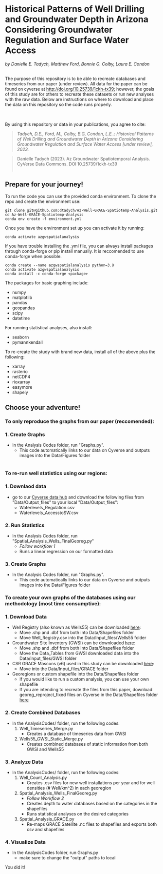 # Historical Patterns of Well Drilling and Groundwater Depth in Arizona Considering Groundwater Regulation and Surface Water Access

*by Danielle E. Tadych, Matthew Ford, Bonnie G. Colby, Laura E. Condon*

<br>
The purpose of this repository is to be able to recreate databases and timeseries from our paper (under review).  All data for the paper can be found on cyverse at <a href='http://doi.org/10.25739/1ckh-tx39'>http://doi.org/10.25739/1ckh-tx39</a>; however, the goals of this study are for others to recreate these datasets or run new analyses with the raw data.  Below are instructions on where to download and place the data on this repository so the code runs properly.
</br>

<br></br>
By using this repository or data in your publications, you agree to cite:
> *Tadych, D.E., Ford, M., Colby, B.G, Condon, L.E..: Historical Patterns of Well Drilling and Groundwater Depth in Arizona Considering Groundwater Regulation and Surface Water Access [under review], 2023.*

> Danielle Tadych (2023). Az Groundwater Spatiotemporal Analysis. CyVerse Data Commons. DOI 10.25739/1ckh-tx39
<br></br>

## Prepare for your journey!
To run the code you can use the provided conda environment. To clone the repo and create the environment use:
```
git clone git@github.com:dtadych/Az-Well-GRACE-Spatiotemp-Analysis.git
cd Az-Well-GRACE-Spatiotemp-Analysis
conda env create -f environment.yml
```
Once you have the environment set up you can activate it by running:

```
conda activate azgwspatialanalysis
```
If you have trouble installing the .yml file, you can always install packages through conda-forge or pip install manually.  It is reccomended to use conda-forge when possible.
```
conda create --name azgwspatialanalysis python=3.8
conda activate azgwspatialanalysis
conda install -c conda-forge <package>
```

The packages for basic graphing include:
- numpy
- matplotlib
- pandas
- geopandas
- scipy
- datetime

For running statistical analyses, also install: 
- seaborn
- pymannkendall

To re-create the study with brand new data, install all of the above plus the following:
- xarray
- rasterio
- netCDF4
- rioxarray
- easymore
- shapely

## Choose your adventure!

### **To only reproduce the graphs from our paper (reccomended):**
### 1. Create Graphs
- In the Analysis Codes folder, run "Graphs.py".
  - This code automatically links to our data on Cyverse and outputs images into the Data/Figures folder
<br></br>

### **To re-run well statistics using our regions:**

### 1. Downlaod data
- go to our <a href='http://doi.org/10.25739/1ckh-tx39'>Cyverse data hub</a> and download the following files from "Data/Output_files" to your local "Data/Output_files":
    - Waterlevels_Regulation.csv
    - Waterlevels_AccesstoSW.csv
### 2. Run Statistics
- In the Analysis Codes folder, run "Spatial_Analysis_Wells_FinalGeoreg.py"
  - *Follow workflow 1*
  - Runs a linear regression on our formatted data

### 3. Create Graphs
- In the Analysis Codes folder, run "Graphs.py".
  - This code automatically links to our data on Cyverse and outputs images into the Data/Figures folder

### **To create your own graphs of the databases using our methodology (most time consumptive):**

### 1. Download Data
- Well Registry (also known as Wells55) can be downloaded <a href="https://gisdata2016-11-18t150447874z-azwater.opendata.arcgis.com/datasets/azwater::well-registry/explore?location=34.114115%2C-111.970052%2C8.10">here</a>: 
    - Move .shp and .dbf from both into Data/Shapefiles folder
    - Move Well_Registry.csv into the Data/Input_files/Wells55 folder
- Groundwater Site Inventory (GWSI) can be downloaded <a href="https://gisdata2016-11-18t150447874z-azwater.opendata.arcgis.com/maps/gwsi-app/about">here</a>:
    - Move .shp and .dbf from both into Data/Shapefiles folder
    - Move the Data_Tables from GWSI downloaded data into the Data/Input_files/GWSI folder
- CSR GRACE Mascons (v6) used in this study can be downloaded <a href="https://www2.csr.utexas.edu/grace/RL06_mascons.html">here</a>:
    - Move into the Data/Input_files/GRACE folder
- Georegions or custom shapefile into the Data/Shapefiles folder
    - If you would like to run a custom analysis, you can use your own shapefile
    - If you are intending to recreate the files from this paper, download georeg_reproject_fixed files on Cyverse in the Data/Shapefiles folder <a href='http://doi.org/10.25739/1ckh-tx39'>here</a>

### 2. Create Combined Databases
- In the AnalysisCodes/ folder, run the following codes:
    1. Well_Timeseries_Merge.py
        - Creates a database of timeseries data from GWSI
    2. Wells55_GWSI_Static_Merge.py
        - Creates combined databases of static information from both GWSI and Wells55 
### 3. Analyze Data
- In the AnalysisCodes/ folder, run the following codes:
    1. Well_Count_Analysis.py
        - Creates .csv files for new well installations per year and for well densities (# Well/km^2) in each georegion
    2. Spatial_Analysis_Wells_FinalGeoreg.py
        - *Follow Workflow 2*
        - Creates depth to water databases based on the categories in the shapefiles
        - Runs statistical analyses on the desired categories
    3. Spatial_Analysis_GRACE.py
        - Re-maps GRACE Satellite .nc files to shapefiles and exports both csv and shapefiles
### 4. Visualize Data
- In the AnalysisCodes folder, run Graphs.py
   - make sure to change the "output" paths to local

You did it!